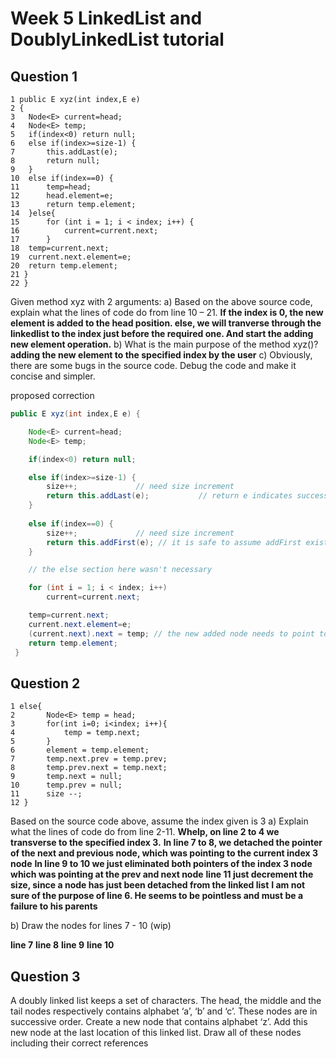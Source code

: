 # Week 5 LinkedList and DoublyLinkedList tutorial

## Question 1
```
1 public E xyz(int index,E e)
2 {
3   Node<E> current=head;
4   Node<E> temp;
5   if(index<0) return null;
6   else if(index>=size-1) {
7       this.addLast(e);
8       return null;
9   }
10  else if(index==0) {
11      temp=head;
12      head.element=e;
13      return temp.element;
14  }else{
15      for (int i = 1; i < index; i++) {
16          current=current.next;
17      }
18  temp=current.next;
19  current.next.element=e;
20  return temp.element;
21 }
22 }
```
Given method xyz with 2 arguments:
a) Based on the above source code, explain what the lines of code do from line 10 – 21.
    **If the index is 0, the new element is added to the head position. else, we will tranverse through the linkedlist to the index just before the required one. And start the adding new element operation.**
b) What is the main purpose of the method xyz()?
    **adding the new element to the specified index by the user**
c) Obviously, there are some bugs in the source code. Debug the code and make it concise and 
simpler.

proposed correction
``` java
public E xyz(int index,E e) {

    Node<E> current=head;
    Node<E> temp;

    if(index<0) return null;

    else if(index>=size-1) {
        size++;             // need size increment
        return this.addLast(e);           // return e indicates successful operation
    }
    
    else if(index==0) {
        size++;             // need size increment
        return this.addFirst(e); // it is safe to assume addFirst exist, as it shorten our code
    }

    // the else section here wasn't necessary

    for (int i = 1; i < index; i++) 
        current=current.next;

    temp=current.next;
    current.next.element=e;
    (current.next).next = temp; // the new added node needs to point to the next index
    return temp.element;
 }
```

## Question 2
```
1 else{
2       Node<E> temp = head;
3       for(int i=0; i<index; i++){
4           temp = temp.next;
5       } 
6       element = temp.element;
7       temp.next.prev = temp.prev;
8       temp.prev.next = temp.next;
9       temp.next = null;
10      temp.prev = null;
11      size --;
12 }
```


Based on the source code above, assume the index given is 3
a) Explain what the lines of code do from line 2-11.
**Whelp, on line 2 to 4 we transverse to the specified index 3.**
**In line 7 to 8, we detached the pointer of the next and previous node, which was pointing to the current index 3 node**
**In line 9 to 10 we just eliminated both pointers of the index 3 node which was pointing at the prev and next node**
**line 11 just decrement the size, since a node has just been detached from the linked list**
**I am not sure of the purpose of line 6. He seems to be pointless and must be a failure to his parents**

b) Draw the nodes for lines 7 - 10 (wip)

**line 7**
**line 8**
**line 9**
**line 10**

## Question 3
A doubly linked list keeps a set of characters. The head, the middle and the tail nodes respectively
contains alphabet ‘a’, ‘b’ and ‘c’. These nodes are in successive order. Create a new node that contains
alphabet ‘z’. Add this new node at the last location of this linked list. Draw all of these nodes including
their correct references
